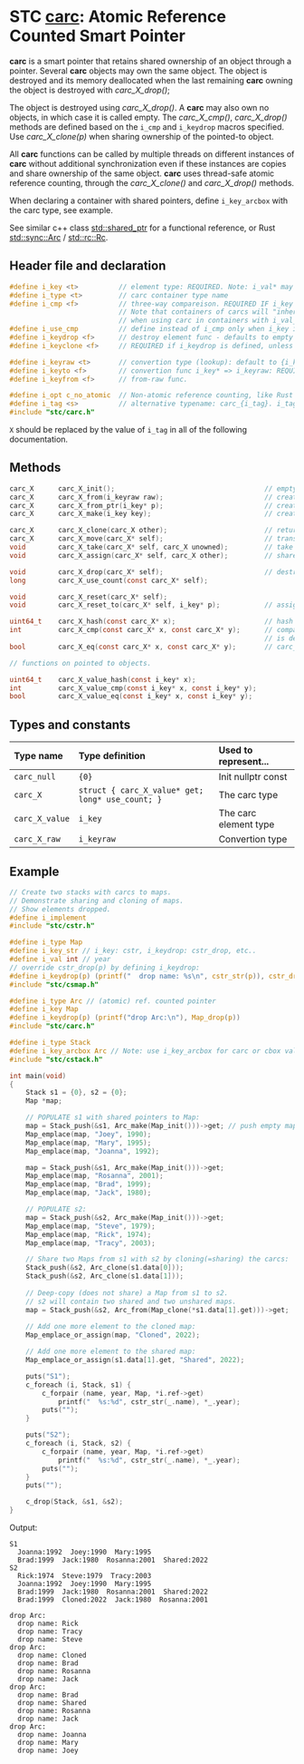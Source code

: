 # STC [carc](../include/stc/carc.h): Atomic Reference Counted Smart Pointer

**carc** is a smart pointer that retains shared ownership of an object through a pointer.
Several **carc** objects may own the same object. The object is destroyed and its memory
deallocated when the last remaining **carc** owning the object is destroyed with *carc_X_drop()*;

The object is destroyed using *carc_X_drop()*. A **carc** may also own no objects, in which 
case it is called empty. The *carc_X_cmp()*, *carc_X_drop()* methods are defined based on
the `i_cmp` and `i_keydrop` macros specified. Use *carc_X_clone(p)* when sharing ownership of
the pointed-to object. 

All **carc** functions can be called by multiple threads on different instances of **carc** without
additional synchronization even if these instances are copies and share ownership of the same object.
**carc** uses thread-safe atomic reference counting, through the *carc_X_clone()* and *carc_X_drop()* methods.

When declaring a container with shared pointers, define `i_key_arcbox` with the carc type, see example.

See similar c++ class [std::shared_ptr](https://en.cppreference.com/w/cpp/memory/shared_ptr) for a functional reference, or Rust [std::sync::Arc](https://doc.rust-lang.org/std/sync/struct.Arc.html) / [std::rc::Rc](https://doc.rust-lang.org/std/rc/struct.Rc.html).

## Header file and declaration

```c
#define i_key <t>          // element type: REQUIRED. Note: i_val* may be specified instead of i_key*.
#define i_type <t>         // carc container type name
#define i_cmp <f>          // three-way compareison. REQUIRED IF i_key is a non-integral type
                           // Note that containers of carcs will "inherit" i_cmp
                           // when using carc in containers with i_val_arcbox MyArc - ie. the i_type.
#define i_use_cmp          // define instead of i_cmp only when i_key is an integral/native-type.
#define i_keydrop <f>      // destroy element func - defaults to empty destruct
#define i_keyclone <f>     // REQUIRED if i_keydrop is defined, unless 'i_opt c_no_clone' is defined.

#define i_keyraw <t>       // convertion type (lookup): default to {i_key}
#define i_keyto <f>        // convertion func i_key* => i_keyraw: REQUIRED IF i_keyraw defined.
#define i_keyfrom <f>      // from-raw func.

#define i_opt c_no_atomic  // Non-atomic reference counting, like Rust Rc.
#define i_tag <s>          // alternative typename: carc_{i_tag}. i_tag defaults to i_key
#include "stc/carc.h"
```
`X` should be replaced by the value of `i_tag` in all of the following documentation.

## Methods
```c
carc_X      carc_X_init();                                     // empty shared pointer
carc_X      carc_X_from(i_keyraw raw);                         // create an carc from raw type (available if i_keyraw defined by user).
carc_X      carc_X_from_ptr(i_key* p);                         // create an carc from raw pointer. Takes ownership of p.
carc_X      carc_X_make(i_key key);                            // create an carc from constructed key object. Faster than from_ptr().

carc_X      carc_X_clone(carc_X other);                        // return other with increased use count
carc_X      carc_X_move(carc_X* self);                         // transfer ownership to receiver; self becomes NULL
void        carc_X_take(carc_X* self, carc_X unowned);         // take ownership of unowned.
void        carc_X_assign(carc_X* self, carc_X other);         // shared assign (increases use count)

void        carc_X_drop(carc_X* self);                         // destruct (decrease use count, free at 0)
long        carc_X_use_count(const carc_X* self);    

void        carc_X_reset(carc_X* self);    
void        carc_X_reset_to(carc_X* self, i_key* p);           // assign new carc from ptr. Takes ownership of p.

uint64_t    carc_X_hash(const carc_X* x);                      // hash value
int         carc_X_cmp(const carc_X* x, const carc_X* y);      // compares pointer addresses if no `i_cmp` is specified.
                                                               // is defined. Otherwise uses 'i_cmp' or default cmp.
bool        carc_X_eq(const carc_X* x, const carc_X* y);       // carc_X_cmp() == 0

// functions on pointed to objects.

uint64_t    carc_X_value_hash(const i_key* x);
int         carc_X_value_cmp(const i_key* x, const i_key* y);
bool        carc_X_value_eq(const i_key* x, const i_key* y);
```

## Types and constants

| Type name         | Type definition                                   | Used to represent...   |
|:------------------|:--------------------------------------------------|:-----------------------|
| `carc_null`       | `{0}`                                             | Init nullptr const     |
| `carc_X`          | `struct { carc_X_value* get; long* use_count; }`  | The carc type          |
| `carc_X_value`    | `i_key`                                           | The carc element type  |
| `carc_X_raw`      | `i_keyraw`                                        | Convertion type        |

## Example

```c
// Create two stacks with carcs to maps.
// Demonstrate sharing and cloning of maps.
// Show elements dropped.
#define i_implement
#include "stc/cstr.h"

#define i_type Map
#define i_key_str // i_key: cstr, i_keydrop: cstr_drop, etc..
#define i_val int // year
// override cstr_drop(p) by defining i_keydrop:
#define i_keydrop(p) (printf("  drop name: %s\n", cstr_str(p)), cstr_drop(p))
#include "stc/csmap.h"

#define i_type Arc // (atomic) ref. counted pointer
#define i_key Map
#define i_keydrop(p) (printf("drop Arc:\n"), Map_drop(p))
#include "stc/carc.h"

#define i_type Stack
#define i_key_arcbox Arc // Note: use i_key_arcbox for carc or cbox value types
#include "stc/cstack.h"

int main(void)
{
    Stack s1 = {0}, s2 = {0};
    Map *map;

    // POPULATE s1 with shared pointers to Map:
    map = Stack_push(&s1, Arc_make(Map_init()))->get; // push empty map to s1.
    Map_emplace(map, "Joey", 1990);
    Map_emplace(map, "Mary", 1995);
    Map_emplace(map, "Joanna", 1992);

    map = Stack_push(&s1, Arc_make(Map_init()))->get;
    Map_emplace(map, "Rosanna", 2001);
    Map_emplace(map, "Brad", 1999);
    Map_emplace(map, "Jack", 1980);

    // POPULATE s2:
    map = Stack_push(&s2, Arc_make(Map_init()))->get;
    Map_emplace(map, "Steve", 1979);
    Map_emplace(map, "Rick", 1974);
    Map_emplace(map, "Tracy", 2003);

    // Share two Maps from s1 with s2 by cloning(=sharing) the carcs:
    Stack_push(&s2, Arc_clone(s1.data[0]));
    Stack_push(&s2, Arc_clone(s1.data[1]));
    
    // Deep-copy (does not share) a Map from s1 to s2.
    // s2 will contain two shared and two unshared maps.
    map = Stack_push(&s2, Arc_from(Map_clone(*s1.data[1].get)))->get;
    
    // Add one more element to the cloned map:
    Map_emplace_or_assign(map, "Cloned", 2022);

    // Add one more element to the shared map:
    Map_emplace_or_assign(s1.data[1].get, "Shared", 2022);

    puts("S1");
    c_foreach (i, Stack, s1) {
        c_forpair (name, year, Map, *i.ref->get)
            printf("  %s:%d", cstr_str(_.name), *_.year);
        puts("");
    }

    puts("S2");
    c_foreach (i, Stack, s2) {
        c_forpair (name, year, Map, *i.ref->get)
            printf("  %s:%d", cstr_str(_.name), *_.year);
        puts("");
    }
    puts("");

    c_drop(Stack, &s1, &s2);
}
```
Output:
```
S1
  Joanna:1992  Joey:1990  Mary:1995
  Brad:1999  Jack:1980  Rosanna:2001  Shared:2022
S2
  Rick:1974  Steve:1979  Tracy:2003
  Joanna:1992  Joey:1990  Mary:1995
  Brad:1999  Jack:1980  Rosanna:2001  Shared:2022
  Brad:1999  Cloned:2022  Jack:1980  Rosanna:2001

drop Arc:
  drop name: Rick
  drop name: Tracy
  drop name: Steve
drop Arc:
  drop name: Cloned
  drop name: Brad
  drop name: Rosanna
  drop name: Jack
drop Arc:
  drop name: Brad
  drop name: Shared
  drop name: Rosanna
  drop name: Jack
drop Arc:
  drop name: Joanna
  drop name: Mary
  drop name: Joey
```
